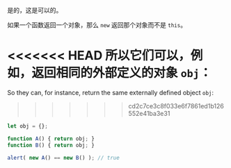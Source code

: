 是的，这是可以的。

如果一个函数返回一个对象，那么 `new` 返回那个对象而不是 `this`。

<<<<<<< HEAD
所以它们可以，例如，返回相同的外部定义的对象 `obj`：
=======
So they can, for instance, return the same externally defined object `obj`:
>>>>>>> cd2c7ce3c8f033e6f7861ed1b126552e41ba3e31

```js run no-beautify
let obj = {};

function A() { return obj; }
function B() { return obj; }

alert( new A() == new B() ); // true
```
